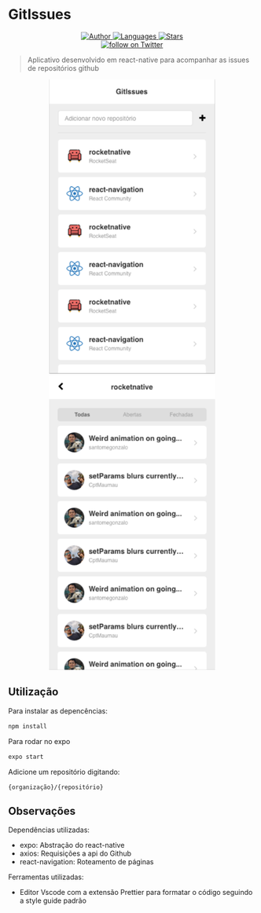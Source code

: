 # GitIssues

<p align="center">
    <a href="https://github.com/yagoernandes">
        <img src="https://img.shields.io/badge/Author-YagoErnandes-brightgreen" alt="Author" />
    </a>
    <a href="#">
        <img src="https://img.shields.io/github/languages/count/YagoErnandes/gitissues?color=brightgreen" alt="Languages" />
    </a>
    <a href="https://github.com/yagoernandes/gitissues/stargazers">
        <img src="https://img.shields.io/github/stars/YagoErnandes/gitissues?color=brightgreen" alt="Stars" />
    </a>
    <br />
    <a href="https://twitter.com/intent/follow?screen_name=yagoernandes">
        <img src="https://img.shields.io/twitter/follow/yagoernandes?style=social&logo=twitter"
            alt="follow on Twitter"></a>
</p>

> Aplicativo desenvolvido em react-native para acompanhar as issues de repositórios github

<p align="center">
    <img src=".github/home.png" height="600" width="auto"/>
    <img src=".github/issues.png" height="600" width="auto"/>
</p>

##  Utilização

Para instalar as depencências:

```sh
npm install
```

Para rodar no expo

```sh
expo start
```

Adicione um repositório digitando:

```
{organização}/{repositório}
```

## Observações

Dependências utilizadas:

- expo: Abstração do react-native
- axios: Requisições a api do Github
- react-navigation: Roteamento de páginas

Ferramentas utilizadas:

- Editor Vscode com a extensão Prettier para formatar o código seguindo a style guide padrão

